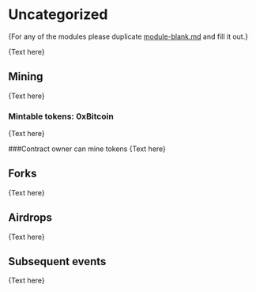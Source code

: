 # Uncategorized

{For any of the modules please duplicate [module-blank.md](module-blank.md) and fill it out.}

{Text here}


## Mining
{Text here}

### Mintable tokens: 0xBitcoin
{Text here}

###Contract owner can mine tokens
{Text here}



## Forks
{Text here}


## Airdrops
{Text here}


## Subsequent events

{Text here}
